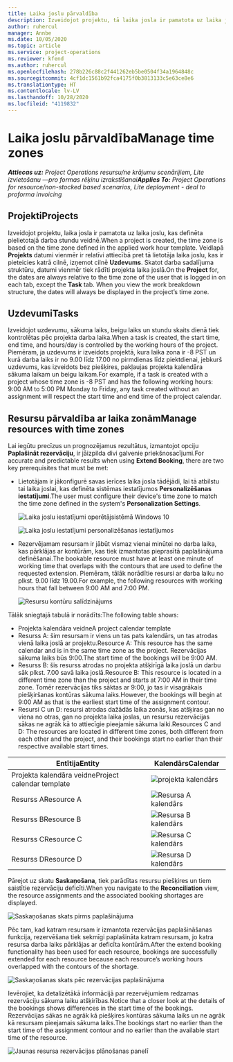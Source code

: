 ```yaml
---
title: Laika joslu pārvaldība
description: Izveidojot projektu, tā laika josla ir pamatota uz laika joslu, kas definēta pielietotajā darba stundu veidnē.
author: ruhercul
manager: Annbe
ms.date: 10/05/2020
ms.topic: article
ms.service: project-operations
ms.reviewer: kfend
ms.author: ruhercul
ms.openlocfilehash: 278b226c88c2f441262eb5be0504f34a1964848c
ms.sourcegitcommit: 4cf1dc1561b92fca4175f0b3813133c5e63ce8e6
ms.translationtype: HT
ms.contentlocale: lv-LV
ms.lasthandoff: 10/28/2020
ms.locfileid: "4119832"
---
```

# <a name="manage-time-zones"></a><span data-ttu-id="c0129-103">Laika joslu pārvaldība</span><span class="sxs-lookup"><span data-stu-id="c0129-103">Manage time zones</span></span>

<span data-ttu-id="c0129-104">_**Attiecas uz:** Project Operations resursu/ne krājumu scenārijiem, Lite izvietošanu —pro formas rēķinu izrakstīšanai_</span><span class="sxs-lookup"><span data-stu-id="c0129-104">_**Applies To:** Project Operations for resource/non-stocked based scenarios, Lite deployment - deal to proforma invoicing_</span></span>


## <a name="projects"></a><span data-ttu-id="c0129-105">Projekti</span><span class="sxs-lookup"><span data-stu-id="c0129-105">Projects</span></span>

<span data-ttu-id="c0129-106">Izveidojot projektu, laika josla ir pamatota uz laika joslu, kas definēta pielietotajā darba stundu veidnē.</span><span class="sxs-lookup"><span data-stu-id="c0129-106">When a project is created, the time zone is based on the time zone defined in the applied work hour template.</span></span> <span data-ttu-id="c0129-107">Veidlapā **Projekts** datumi vienmēr ir relatīvi attiecībā pret tā lietotāja laika joslu, kas ir pieteicies katrā cilnē, izņemot cilnē **Uzdevums**. Skatot darba sadalījuma struktūru, datumi vienmēr tiek rādīti projekta laika joslā.</span><span class="sxs-lookup"><span data-stu-id="c0129-107">On the **Project** for, the dates are always relative to the time zone of the user that is logged in on each tab, except the **Task** tab. When you view the work breakdown structure, the dates will always be displayed in the project’s time zone.</span></span>

## <a name="tasks"></a><span data-ttu-id="c0129-108">Uzdevumi</span><span class="sxs-lookup"><span data-stu-id="c0129-108">Tasks</span></span>

<span data-ttu-id="c0129-109">Izveidojot uzdevumu, sākuma laiks, beigu laiks un stundu skaits dienā tiek kontrolētas pēc projekta darba laika.</span><span class="sxs-lookup"><span data-stu-id="c0129-109">When a task is created, the start time, end time, and hours/day is controlled by the working hours of the project.</span></span> <span data-ttu-id="c0129-110">Piemēram, ja uzdevums ir izveidots projektā, kura laika zona ir -8 PST un kurā darba laiks ir no 9.00 līdz 17.00 no pirmdienas līdz piektdienai, jebkurš uzdevums, kas izveidots bez piešķires, pakļaujas projekta kalendāra sākuma laikam un beigu laikam.</span><span class="sxs-lookup"><span data-stu-id="c0129-110">For example, if a task is created with a project whose time zone is -8 PST and has the following working hours: 9:00 AM to 5:00 PM Monday to Friday, any task created without an assignment will respect the start time and end time of the project calendar.</span></span>

## <a name="manage-resources-with-time-zones"></a><span data-ttu-id="c0129-111">Resursu pārvaldība ar laika zonām</span><span class="sxs-lookup"><span data-stu-id="c0129-111">Manage resources with time zones</span></span>

<span data-ttu-id="c0129-112">Lai iegūtu precīzus un prognozējamus rezultātus, izmantojot opciju **Paplašināt rezervāciju**, ir jāizpilda divi galvenie priekšnosacījumi.</span><span class="sxs-lookup"><span data-stu-id="c0129-112">For accurate and predictable results when using **Extend Booking**, there are two key prerequisites that must be met:</span></span>  

- <span data-ttu-id="c0129-113">Lietotājam ir jākonfigurē savas ierīces laika josla tādējādi, lai tā atbilstu tai laika joslai, kas definēta sistēmas iestatījumos **Personalizēšanas iestatījumi**.</span><span class="sxs-lookup"><span data-stu-id="c0129-113">The user must configure their device's time zone to match the time zone defined in the system's **Personalization Settings**.</span></span>
 
  ![Laika joslu iestatījumi operētājsistēmā Windows 10](media/reconcile-assignments-03.png)

  ![Laika joslu iestatījumi personalizēšanas iestatījumos](media/reconcile-assignments-04.png)
 
- <span data-ttu-id="c0129-116">Rezervējamam resursam ir jābūt vismaz vienai minūtei no darba laika, kas pārklājas ar kontūrām, kas tiek izmantotas pieprasītā paplašinājuma definēšanai.</span><span class="sxs-lookup"><span data-stu-id="c0129-116">The bookable resource must have at least one minute of working time that overlaps with the contours that are used to define the requested extension.</span></span> <span data-ttu-id="c0129-117">Piemēram, tālāk norādītie resursi ar darba laiku no plkst. 9.00 līdz 19.00.</span><span class="sxs-lookup"><span data-stu-id="c0129-117">For example, the following resources with working hours that fall between 9:00 AM and 7:00 PM.</span></span> 

  ![Resursu kontūru salīdzinājums](media/reconcile-assignments-05.png)

<span data-ttu-id="c0129-119">Tālāk sniegtajā tabulā ir norādīts:</span><span class="sxs-lookup"><span data-stu-id="c0129-119">The following table shows:</span></span>

- <span data-ttu-id="c0129-120">Projekta kalendāra veidne</span><span class="sxs-lookup"><span data-stu-id="c0129-120">A project calendar template</span></span>
- <span data-ttu-id="c0129-121">Resurss A: šim resursam ir viens un tas pats kalendārs, un tas atrodas vienā laika joslā ar projektu.</span><span class="sxs-lookup"><span data-stu-id="c0129-121">Resource A: This resource has the same calendar and is in the same time zone as the project.</span></span> <span data-ttu-id="c0129-122">Rezervācijas sākuma laiks būs 9:00.</span><span class="sxs-lookup"><span data-stu-id="c0129-122">The start time of the bookings will be 9:00 AM.</span></span>
- <span data-ttu-id="c0129-123">Resurss B: šis resurss atrodas no projekta atšķirīgā laika joslā un darbu sāk plkst. 7.00 savā laika joslā.</span><span class="sxs-lookup"><span data-stu-id="c0129-123">Resource B: This resource is located in a different time zone than the project and starts at 7:00 AM in their time zone.</span></span> <span data-ttu-id="c0129-124">Tomēr rezervācijas tiks sāktas ar 9:00, jo tas ir visagrākais piešķiršanas kontūras sākuma laiks.</span><span class="sxs-lookup"><span data-stu-id="c0129-124">However, the bookings will begin at 9:00 AM as that is the earliest start time of the assignment contour.</span></span>
- <span data-ttu-id="c0129-125">Resursi C un D: resursi atrodas dažādās laika zonās, kas atšķiras gan no viena no otras, gan no projekta laika joslas, un resursu rezervācijas sākas ne agrāk kā to attiecīgie pieejamie sākuma laiki.</span><span class="sxs-lookup"><span data-stu-id="c0129-125">Resources C and D: The resources are located in different time zones, both different from each other and the project, and their bookings start no earlier than their respective available start times.</span></span>

|<span data-ttu-id="c0129-126">Entītija</span><span class="sxs-lookup"><span data-stu-id="c0129-126">Entity</span></span>  |<span data-ttu-id="c0129-127">Kalendārs</span><span class="sxs-lookup"><span data-stu-id="c0129-127">Calendar</span></span>  |
|-|-|
|<span data-ttu-id="c0129-128">Projekta kalendāra veidne</span><span class="sxs-lookup"><span data-stu-id="c0129-128">Project calendar template</span></span>   | ![projekta kalendārs](media/reconcile-assignments-06.png) |
|<span data-ttu-id="c0129-130">Resurss A</span><span class="sxs-lookup"><span data-stu-id="c0129-130">Resource A</span></span>  | ![Resursa A kalendārs](media/reconcile-assignments-06.png) |
|<span data-ttu-id="c0129-132">Resurss B</span><span class="sxs-lookup"><span data-stu-id="c0129-132">Resource B</span></span>  |  ![Resursa B kalendārs](media/reconcile-assignments-07.png) |
|<span data-ttu-id="c0129-134">Resurss C</span><span class="sxs-lookup"><span data-stu-id="c0129-134">Resource C</span></span>  |  ![Resursa C kalendārs](media/reconcile-assignments-08.png) |
|<span data-ttu-id="c0129-136">Resurss D</span><span class="sxs-lookup"><span data-stu-id="c0129-136">Resource D</span></span>  | ![Resursa D kalendārs](media/reconcile-assignments-09.png)  |
 
<span data-ttu-id="c0129-138">Pārejot uz skatu **Saskaņošana**, tiek parādītas resursu piešķires un tiem saistītie rezervāciju deficīti.</span><span class="sxs-lookup"><span data-stu-id="c0129-138">When you navigate to the **Reconciliation** view, the resource assignments and the associated booking shortages are displayed.</span></span>

![Saskaņošanas skats pirms paplašinājuma](media/reconcile-assignments-10.png)

<span data-ttu-id="c0129-140">Pēc tam, kad katram resursam ir izmantota rezervācijas paplašināšanas funkcija, rezervēšana tiek sekmīgi paplašināta katram resursam, jo katra resursa darba laiks pārklājas ar deficīta kontūrām.</span><span class="sxs-lookup"><span data-stu-id="c0129-140">After the extend booking functionality has been used for each resource, bookings are successfully extended for each resource because each resource’s working hours overlapped with the contours of the shortage.</span></span>

![Saskaņošanas skats pēc rezervācijas paplašinājuma](media/reconcile-assignments-11.png) 

<span data-ttu-id="c0129-142">Ievērojiet, ka detalizētākā informācijā par rezervējumiem redzamas rezervāciju sākuma laiku atšķirības.</span><span class="sxs-lookup"><span data-stu-id="c0129-142">Notice that a closer look at the details of the bookings shows differences in the start time of the bookings.</span></span> <span data-ttu-id="c0129-143">Rezervācijas sākas ne agrāk kā piešķires kontūras sākuma laiks un ne agrāk kā resursam pieejamais sākuma laiks.</span><span class="sxs-lookup"><span data-stu-id="c0129-143">The bookings start no earlier than the start time of the assignment contour and no earlier than the available start time of the resource.</span></span>

![Jaunas resursa rezervācijas plānošanas panelī](media/reconcile-assignments-12.png)
